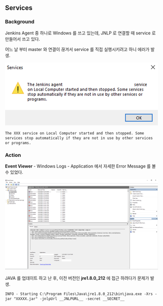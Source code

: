 ## Services

### Background

Jenkins Agent 중 하나로 Windows 를 쓰고 있는데, JNLP 로 연결할 때 service 로 만들어서 쓰고 있다.

어느 날 부터 master 와 연결이 끊겨서 service 를 직접 실행시키려고 하니 에러가 발생.

![](images/service_error.png)

```
The XXX service on Local Computer started and then stopped. Some services stop automatically if they are not in use by other services or programs.
```

### Action

**Event Viewer** - Windows Logs - Application 에서 자세한 Error Message 를 볼 수 있었다.

![](images/event_viewer.png)

JAVA 를 업데이트 하고 난 후, 이전 버전인 **jre1.8.0_212** 에 접근 하려다가 문제가 발생.

```
INFO - Starting C:\Program Files\Java\jre1.8.0_212\bin\java.exe -Xrs -jar "XXXXX.jar" -jnlpUrl __JNLPURL__ -secret __SECRET__
```
